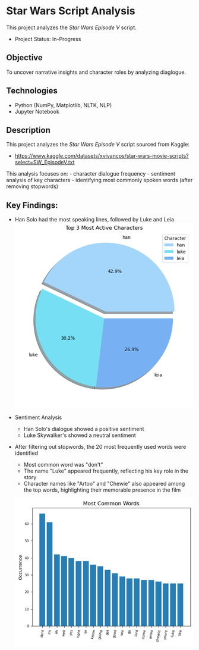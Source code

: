 # Star Wars Script Analysis
This project analyzes the *Star Wars Episode V* script.
- Project Status: In-Progress

## Objective
To uncover narrative insights and character roles by analyzing diaglogue.

## Technologies
- Python (NumPy, Matplotlib, NLTK, NLP)
- Jupyter Notebook

## Description
This project analyzes the *Star Wars Episode V* script sourced from Kaggle:
- https://www.kaggle.com/datasets/xvivancos/star-wars-movie-scripts?select=SW_EpisodeV.txt

This analysis focuses on:
    - character dialogue frequency
    - sentiment analysis of key characters
    - identifying most commonly spoken words (after removing stopwords)

## Key Findings:
- Han Solo had the most speaking lines, followed by Luke and Leia
    ![Top Characters](images/top_3_char.png)
- Sentiment Analysis
    - Han Solo's dialogue showed a positive sentiment
    - Luke Skywalker's showed a neutral sentiment

- After filtering out stopwords, the 20 most frequently used words were identified
    - Most common word was "don't"
    - The name "Luke" appeared frequently, reflecting his key role in the story
    - Character names like "Artoo" and "Chewie" also appeared among the top words, highlighting their memorable presence in the film
  
    ![Top Words](images/most_common_words.png)
